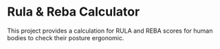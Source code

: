# Rula & Reba Calculator

This project provides a calculation for RULA and REBA scores for human bodies to check their posture ergonomic.
